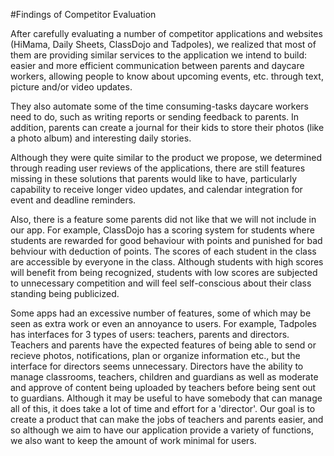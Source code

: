 #Findings of Competitor Evaluation

After carefully evaluating a number of competitor applications and websites (HiMama, Daily Sheets, ClassDojo and Tadpoles), we realized that most of them are providing similar services to the application we intend to build: easier and more efficient communication between parents and daycare workers, allowing people to know about upcoming events, etc. through text, picture and/or video updates.

They also automate some of the time consuming-tasks daycare workers need to do, such as writing reports or sending feedback to parents. In addition, parents can create a journal for their kids to store their photos (like a photo album) and interesting daily stories.

Although they were quite similar to the product we propose, we determined through reading user reviews of the applications, there are still features missing in these solutions that parents would like to have, particularly capability to receive longer video updates, and calendar integration for event and deadline reminders. 

Also, there is a feature some parents did not like that we will not include in our app. For example, ClassDojo has a scoring system for students where students are rewarded for good behaviour with points and punished for bad behviour with deduction of points. The scores of each student in the class are accessible by everyone in the class. Although students with high scores will benefit from being recognized, students with low scores are subjected to unnecessary competition and will feel self-conscious about their class standing being publicized.

Some apps had an excessive number of features, some of which may be seen as extra work or even an annoyance to users. For example, Tadpoles has interfaces for 3 types of users: teachers, parents and directors. Teachers and parents have the expected features of being able to send or recieve photos, notifications, plan or organize information etc., but the interface for directors seems unnecessary. Directors have the ability to manage classrooms, teachers, children and guardians as well as moderate and approve of content being uploaded by teachers before being sent out to guardians. Although it may be useful to have somebody that can manage all of this, it does take a lot of time and effort for a 'director'. Our goal is to create a product that can make the jobs of teachers and parents easier, and so although we aim to have our application provide a variety of functions, we also want to keep the amount of work minimal for users. 
